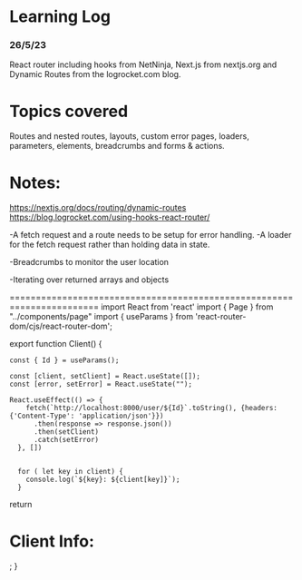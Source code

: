 # Learning Log

### 26/5/23
React router including hooks from NetNinja, Next.js from nextjs.org and Dynamic Routes from the logrocket.com blog.

# Topics covered

Routes and nested routes, 
layouts, 
custom error pages,
loaders,
parameters,
elements,
breadcrumbs
and forms & actions.

# Notes:

https://nextjs.org/docs/routing/dynamic-routes
https://blog.logrocket.com/using-hooks-react-router/

-A fetch request and a route needs to be setup for 
error handling.
-A loader for the fetch request rather than holding data in state.

-Breadcrumbs to monitor the user location

-Iterating over returned arrays and objects

=======================================================================
 import React from 'react'
import { Page } from "../components/page"
import { useParams } from 'react-router-dom/cjs/react-router-dom';

export function Client() {

    const { Id } = useParams();

    const [client, setClient] = React.useState([]);
    const [error, setError] = React.useState("");

    React.useEffect(() => {
        fetch(`http://localhost:8000/user/${Id}`.toString(), {headers: {'Content-Type': 'application/json'}})
          .then(response => response.json())
          .then(setClient)
          .catch(setError)
      }, [])

      
      for ( let key in client) {
        console.log(`${key}: ${client[key]}`);
      }

  return <Page>
    <h1>Client Info:</h1>
    <div>
    </div>
    

  </Page>;
}
